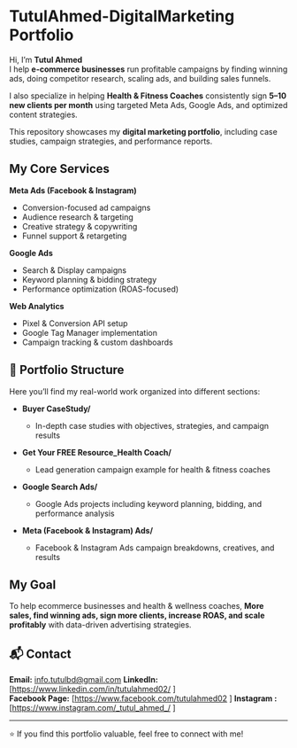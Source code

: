 # TutulAhmed-DigitalMarketing Portfolio


Hi, I’m **Tutul Ahmed**  
I help **e-commerce businesses** run profitable campaigns by finding winning ads, doing competitor research, scaling ads, and building sales funnels.  

I also specialize in helping **Health & Fitness Coaches** consistently sign **5–10 new clients per month** using targeted Meta Ads, Google Ads, and optimized content strategies.  

This repository showcases my **digital marketing portfolio**, including case studies, campaign strategies, and performance reports.



## My Core Services
**Meta Ads (Facebook & Instagram)**
  - Conversion-focused ad campaigns  
  - Audience research & targeting  
  - Creative strategy & copywriting  
  - Funnel support & retargeting  

**Google Ads**
  - Search & Display campaigns  
  - Keyword planning & bidding strategy  
  - Performance optimization (ROAS-focused)  

**Web Analytics**
  - Pixel & Conversion API setup  
  - Google Tag Manager implementation  
  - Campaign tracking & custom dashboards

## 📂 Portfolio Structure
Here you’ll find my real-world work organized into different sections:

- **Buyer CaseStudy/**
  - In-depth case studies with objectives, strategies, and campaign results  

- **Get Your FREE Resource_Health Coach/**
  - Lead generation campaign example for health & fitness coaches  

- **Google Search Ads/**
  - Google Ads projects including keyword planning, bidding, and performance analysis  

- **Meta (Facebook & Instagram) Ads/**
  - Facebook & Instagram Ads campaign breakdowns, creatives, and results  


## My Goal
To help ecommerce businesses and health & wellness coaches, **More sales, find winning ads,  sign more clients, increase ROAS, and scale profitably** with data-driven advertising strategies.  

## 📬 Contact
**Email:** info.tutulbd@gmail.com 
**LinkedIn:** [https://www.linkedin.com/in/tutulahmed02/ ]  
**Facebook Page:** [https://www.facebook.com/tutulahmed02 ]
**Instagram :** [https://www.instagram.com/_tutul_ahmed_/ ]

---
⭐ If you find this portfolio valuable, feel free to connect with me!
